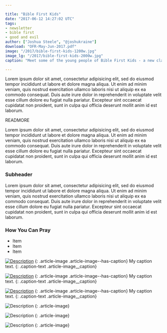 ```yaml
---

title: "Bible First Kids"
date: "2017-06-12 14:27:02 UTC"
tags:
- newsletter
- bible first
- good and evil
author: ["Joshua Steele", "@joshukraine"]
download: "OFR-May-Jun-2017.pdf"
image: "/2017/bible-first-kids-1200w.jpg"
image_lg: "/2017/bible-first-kids-2000w.jpg"
caption: "Meet some of the young people of Bible First Kids - a new class we’ve started at our church here in L’viv."

---
```


Lorem ipsum dolor sit amet, consectetur adipisicing elit, sed do eiusmod tempor incididunt ut labore et dolore magna aliqua. Ut enim ad minim veniam, quis nostrud exercitation ullamco laboris nisi ut aliquip ex ea commodo consequat. Duis aute irure dolor in reprehenderit in voluptate velit esse cillum dolore eu fugiat nulla pariatur. Excepteur sint occaecat cupidatat non proident, sunt in culpa qui officia deserunt mollit anim id est laborum.

READMORE

Lorem ipsum dolor sit amet, consectetur adipisicing elit, sed do eiusmod tempor incididunt ut labore et dolore magna aliqua. Ut enim ad minim veniam, quis nostrud exercitation ullamco laboris nisi ut aliquip ex ea commodo consequat. Duis aute irure dolor in reprehenderit in voluptate velit esse cillum dolore eu fugiat nulla pariatur. Excepteur sint occaecat cupidatat non proident, sunt in culpa qui officia deserunt mollit anim id est laborum.

### Subheader

Lorem ipsum dolor sit amet, consectetur adipisicing elit, sed do eiusmod tempor incididunt ut labore et dolore magna aliqua. Ut enim ad minim veniam, quis nostrud exercitation ullamco laboris nisi ut aliquip ex ea commodo consequat. Duis aute irure dolor in reprehenderit in voluptate velit esse cillum dolore eu fugiat nulla pariatur. Excepteur sint occaecat cupidatat non proident, sunt in culpa qui officia deserunt mollit anim id est laborum.


### How You Can Pray

* Item
* Item
* Item

[![Description](https://d21yo20tm8bmc2.cloudfront.net/2017/SM)](https://d21yo20tm8bmc2.cloudfront.net/2017/LG)
{: .article-image .article-image--has-caption}
My caption text.
{: .caption-text .article-image__caption}

[![Description](https://d21yo20tm8bmc2.cloudfront.net/2017/SM)](https://d21yo20tm8bmc2.cloudfront.net/2017/LG)
{: .article-image .article-image--has-caption}
My caption text.
{: .caption-text .article-image__caption}

[![Description](https://d21yo20tm8bmc2.cloudfront.net/2017/SM)](https://d21yo20tm8bmc2.cloudfront.net/2017/LG)
{: .article-image .article-image--has-caption}
My caption text.
{: .caption-text .article-image__caption}

![Description](//d21yo20tm8bmc2.cloudfront.net/2017/image.jpg)
{: .article-image}

![Description](//d21yo20tm8bmc2.cloudfront.net/2017/image.jpg)
{: .article-image}

![Description](//d21yo20tm8bmc2.cloudfront.net/2017/image.jpg)
{: .article-image}
